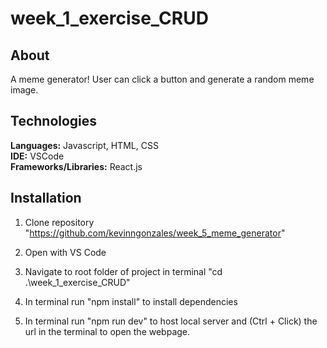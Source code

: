# week_1_exercise_CRUD


## About
A meme generator! User can click a button and generate a random meme image. 

## Technologies
**Languages:** Javascript, HTML, CSS  
**IDE:** VSCode  
**Frameworks/Libraries:** React.js  

## Installation

1. Clone repository "https://github.com/kevinngonzales/week_5_meme_generator"

2. Open with VS Code

3. Navigate to root folder of project in terminal "cd .\week_1_exercise_CRUD"

4. In terminal run "npm install" to install dependencies

5. In terminal run "npm run dev" to host local server and (Ctrl + Click) the url in the terminal to open the webpage.




